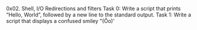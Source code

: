 0x02. Shell, I/O Redirections and filters
Task 0: Write a script that prints “Hello, World”, followed by a new line to the standard output.
Task 1: Write a script that displays a confused smiley "(Ôo)'
